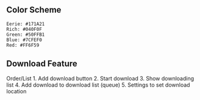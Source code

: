 ## Color Scheme

```
Eerie: #171A21
Rich: #040F0F
Green: #50FFB1
Blue: #7CFEF0
Red: #FF6F59
```

## Download Feature

Order/List
	1. Add download button
	2. Start download
	3. Show downloading list
	4. Add download to download list (queue)
	5. Settings to set download location
